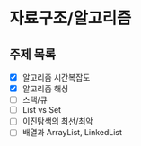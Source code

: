 # 자료구조/알고리즘

## 주제 목록

- [x] 알고리즘 시간복잡도
- [x] 알고리즘 해싱
- [ ] 스택/큐
- [ ] List vs Set
- [ ] 이진탐색의 최선/최악
- [ ] 배열과 ArrayList, LinkedList
